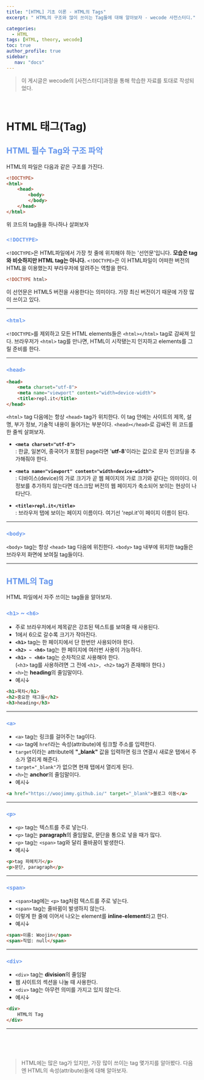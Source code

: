 ```yaml
---
title: "[HTML] 기초 이론 - HTML의 Tags"
excerpt: " HTML의 구조와 많이 쓰이는 Tag들에 대해 알아보자 - wecode 사전스터디."

categories: 
  - HTML
tags: [HTML, theory, wecode]
toc: true
author_profile: true 
sidebar:
   nav: "docs"
---
```

>이 게시글은 wecode의 [사전스터디]과정을 통해 학습한 자료를 토대로 작성되었다.

<br>

# HTML 태그(Tag)
## <span style="color:cornflowerblue">**HTML 필수 Tag와 구조 파악**</span>
HTML의 파일은 다음과 같은 구조를 가진다.
```html
<!DOCTYPE>
<html>
    <head>
        <body>
        </body>
    </head>
</html>
```
위 코드의 tag들을 하나하나 살펴보자
### <span style="color:cornflowerblue">**`<!DOCTYPE>`**</span>
`<!DOCTYPE>`은 HTML파일에서 가장 첫 줄에 위치해야 하는 '선언문'입니다. **모습은 tag와 비슷하지만 HTML tag는 아니다.**  `<!DOCTYPE>`은 이 HTML파일이 어떠한 버전의 HTML을 이용했는지 부라우저에 알려주는 역할을 한다. 
```html
<!DOCTYPE html>
```
이 선언문은 HTML5 버전을 사용한다는 의미이다. 가장 최신 버전이기 때문에 가장 많이 쓰이고 있다.

---

### <span style="color:cornflowerblue">**`<html>`**</span>
`<!DOCTYPE>`를 제외하고 모든 HTML elements들은 `<html></html>` tag로 감싸져 있다. 브라우저가 `<html>` tag를 만나면, HTML이 시작됐는지 인지하고 elements를 그릴 준비를 한다.

---

### <span style="color:cornflowerblue">**`<head>`**</span>
```html
<head>
    <meta charset="utf-8">
    <meta name="viewport" content="width=device-width">
    <title>repl.it</title>
</head>
```
`<html>` tag 다음에는 항상 `<head>` tag가 위치한다. 이 tag 안에는 사이트의 제목, 설명, 부가 정보, 기술적 내용이 들어가는 부분이다. `<head></head>`로 감싸진 위 코드를 한 줄씩 살펴보자.

- **`<meta charset="utf-8">`**<br>: 한글, 일본어, 중국어가 포함된 page라면 '**utf-8**'이라는 값으로 문자 인코딩을 추가해줘야 한다.

- **`<meta name="viewport" content="width=device-width">`**<br>: 디바이스(device)의 가로 크기가 곧 웹 페이지의 가로 크기와 같다는 의미이다. 이 정보를 추가하지 않는다면 데스크탑 버전의 웹 페이지가 축소되어 보이는 현상이 나타난다.
- **`<title>repl.it</title>`**<br> : 브라우저 탭에 보이는 페이지 이름이다. 여기선 'repl.it'이 페이지 이름이 된다.

---

### <span style="color:cornflowerblue">**`<body>`**</span>
`<body>` tag는 항상 `<head>` tag 다음에 위친한다. `<body>` tag 내부에 위치한 tag들은 브라우저 화면에 보여질 tag들이다.

---
## <span style="color:cornflowerblue">**HTML의 Tag**</span>
HTML 파일에서 자주 쓰이는 tag들을 알아보자.
### <span style="color:cornflowerblue">**`<h1>` ~ `<h6>`**</span>
- 주로 브라우저에서 제목같은 강조된 텍스트를 보여줄 때 사용된다.
- 1에서 6으로 갈수록 크기가 작아진다.
- **`<h1>`** tag는 한 페이지에서 단 한번만 사용되어야 한다.
- **`<h2> ~ <h6>`** tag는 한 페이지에 여러번 사용이 가능하다.
- **`<h1> ~ <h6>`** tag는 순차적으로 사용해야 한다.<br>(`<h3>` tag를 사용하려면 그 전에 `<h1>, <h2>` tag가 존재해야 한다.)
- `<h>`는 **heading**의 줄임말이다.
- 예시↓

```html
<h1>목차</h1>
<h2>중요한 태그들</h2>
<h3>heading</h3>
```

---

### <span style="color:cornflowerblue">**`<a>`**</span>
- `<a>` tag는 링크를 걸어주는 tag이다.
- `<a>` tag에 `href`라는 속성(attribute)에 링크할 주소를 입력한다.
- `target`이라는 attribute에 **"_blank"** 값을 입력하면 링크 연결시 새로운 탭에서 주소가 열리게 해준다.
- `target="_blank"`가 없으면 현재 탭에서 열리게 된다.
- `<h>`는 **anchor**의 줄임말이다.
- 예시↓
  
```html
<a href="https://woojimmy.github.io/" target="_blank">블로그 이동</a>
```

---
### <span style="color:cornflowerblue">**`<p>`**</span>
- `<p>` tag는 텍스트를 주로 넣는다.
- `<p>` tag는 **paragraph**의 줄임말로, 문단을 통으로 넣을 때가 많다.
- `<p>` tag는 `<span>` tag와 달리 줄바꿈이 발생한다.
- 예시↓
  
```html
<p>tag 파헤치기</p>
<p>문단, paragraph</p>
```

---
### <span style="color:cornflowerblue">**`<span>`**</span>
- `<span>`tag에는 `<p>` tag처럼 텍스트를 주로 넣는다.
- `<span>` tag는 줄바뀜이 발생하지 않는다.
- 이렇게 한 줄에 이어서 나오는 element를 **inline-element**라고 한다.
- 예시↓

```html
<span>이름: Woojin</span>
<span>직업: null</span>
```

---
### <span style="color:cornflowerblue">**`<div>`**
- `<div>` tag는 **division**의 줄임말
- 웹 사이트의 섹션을 나눌 때 사용한다.
- `<div>` tag는 아무런 의미를 가지고 있지 않는다.
- 예시↓

```html
<div>
    HTML의 Tag
</div>
```

---

<br><br>
<br>
>HTML에는 많은 tag가 있지만, 가장 많이 쓰이는 tag 몇가지를 알아봤다. 다음엔 HTML의 속성(attribute)들에 대해 알아보자.